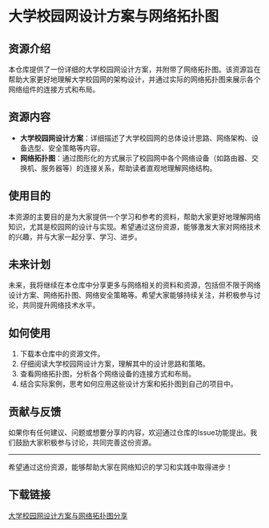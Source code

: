 # 大学校园网设计方案与网络拓扑图

## 资源介绍

本仓库提供了一份详细的大学校园网设计方案，并附带了网络拓扑图。该资源旨在帮助大家更好地理解大学校园网的架构设计，并通过实际的网络拓扑图来展示各个网络组件的连接方式和布局。

## 资源内容

- **大学校园网设计方案**：详细描述了大学校园网的总体设计思路、网络架构、设备选型、安全策略等内容。
- **网络拓扑图**：通过图形化的方式展示了校园网中各个网络设备（如路由器、交换机、服务器等）的连接关系，帮助读者直观地理解网络结构。

## 使用目的

本资源的主要目的是为大家提供一个学习和参考的资料，帮助大家更好地理解网络知识，尤其是校园网的设计与实现。希望通过这份资源，能够激发大家对网络技术的兴趣，并与大家一起分享、学习、进步。

## 未来计划

未来，我将继续在本仓库中分享更多与网络相关的资料和资源，包括但不限于网络设计方案、网络拓扑图、网络安全策略等。希望大家能够持续关注，并积极参与讨论，共同提升网络技术水平。

## 如何使用

1. 下载本仓库中的资源文件。
2. 仔细阅读大学校园网设计方案，理解其中的设计思路和策略。
3. 查看网络拓扑图，分析各个网络设备的连接方式和布局。
4. 结合实际案例，思考如何应用这些设计方案和拓扑图到自己的项目中。

## 贡献与反馈

如果你有任何建议、问题或想要分享的内容，欢迎通过仓库的Issue功能提出。我们鼓励大家积极参与讨论，共同完善这份资源。

---

希望通过这份资源，能够帮助大家在网络知识的学习和实践中取得进步！

## 下载链接

[大学校园网设计方案与网络拓扑图分享](https://pan.quark.cn/s/7903f6b88adb)